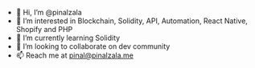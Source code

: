 - 👋 Hi, I’m @pinalzala
- 👀 I’m interested in Blockchain, Solidity, API, Automation, React Native, Shopify and PHP
- 🌱 I’m currently learning Solidity
- 💞️ I’m looking to collaborate on dev community
- 📫 Reach me at pinal@pinalzala.me

<!---
pinalzala/pinalzala is a ✨ special ✨ repository because its `README.md` (this file) appears on your GitHub profile.
You can click the Preview link to take a look at your changes.
--->
